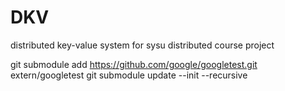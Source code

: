 # DKV
distributed key-value system for sysu distributed course project

git submodule add https://github.com/google/googletest.git extern/googletest
git submodule update --init --recursive

